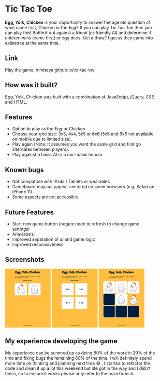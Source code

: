 # Tic Tac Toe

**Egg, Yolk, Chicken** is your opportunity to answer the age old question of what came first, Chicken or the Egg? If you can play Tic Tac Toe then you can play this! Battle it out against a friend (or friendly AI) and determine if chicken wins (came first) or egg does. Get a draw? I guess they came into existence at the same time.

## Link
Play the game: [nimisaya.github.io/tic-tac-toe](https://nimisaya.github.io/tic-tac-toe/)

## How was it built?
Egg, Yolk, Chicken was built with a combination of JavaScript, jQuery, CSS and HTML.

## Features

- Option to play as the Egg or Chicken
- Choose your grid size: 3x3, 4x4, 5x5 or 6x6 (5x5 and 6x6 not available on mobile due to limited size).
- Play again (Note: It assumes you want the same grid and first go alternates between players).
- Play against a basic AI or a non-basic human

## Known bugs

- Not compatible with iPads / Tablets or wearables
- Gameboard may not appear centered on some browsers (e.g. Safari on iPhone 11)
- Some aspects are not accessible

## Future Features

- Start new game button (negate need to refresh to change game settings)
- Aria-labels
- Improved separation of ui and game logic
- Improved responsiveness

## Screenshots
<img src="https://github.com/nimisaya/tic-tac-toe/blob/main/images/screenshots/chicken-or-egg.png" alt="Menu for choosing piece (Egg or Chicken)" width="30%"> <img src="https://github.com/nimisaya/tic-tac-toe/blob/main/images/screenshots/grid-selection.png" alt="Menu for choosing grid size" width="30%"> <img src="https://github.com/nimisaya/tic-tac-toe/blob/main/images/screenshots/gameplay.png" alt="Game play" width="30%"> 


## My experience developing the game
My experience can be summed up as doing 80% of the work in 20% of the time and fixing bugs the remaining 80% of the time. I will definitely spend more time on thinking and planning next time 😅 . I started to refactor the code and clean it up a lot this weekend but life got in the way and I didn't finish, so to ensure it works please only refer to the main branch.
